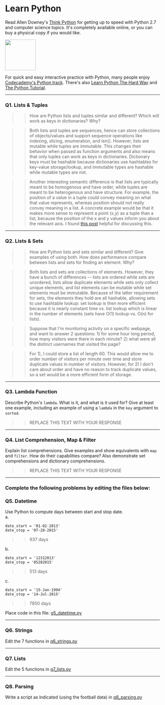 # Learn Python

Read Allen Downey's [Think Python](http://www.greenteapress.com/thinkpython/) for getting up to speed with Python 2.7 and computer science topics. It's completely available online, or you can buy a physical copy if you would like.

<a href="http://www.greenteapress.com/thinkpython/"><img src="img/think_python.png" style="width: 100px;" target="_blank"></a>

For quick and easy interactive practice with Python, many people enjoy [Codecademy's Python track](http://www.codecademy.com/en/tracks/python). There's also [Learn Python The Hard Way](http://learnpythonthehardway.org/book/) and [The Python Tutorial](https://docs.python.org/2/tutorial/).

---

### Q1. Lists &amp; Tuples

>> How are Python lists and tuples similar and different? Which will work as keys in dictionaries? Why?

>> Both lists and tuples are sequences, hence can store collections of objects/values and support sequence operations like indexing, slicing, enumeration, and len(). However, lists are mutable while tuples are immutable. This changes their behavior when passed as function arguments and also means that only tuples can work as keys in dictionaries. Dictionary keys must be hashable because dictionaries use hashtables for key-value storage/lookup, and immutable types are hashable while mutable types are not.

>> Another interesting semantic difference is that lists are typically meant to be homogenous and have order, while tuples are meant to be heterogenous and have structure. For example, the position of a value in a tuple could convey meaning on what that value represents, whereas position should not really convey meaning in a list. A concrete example would be that it makes more sense to represent a point (x,y) as a tuple than a list, because the position of the x and y values inform you about the relevant axis. I found [this post](http://news.e-scribe.com/397) helpful for discussing this.  

---

### Q2. Lists &amp; Sets

>> How are Python lists and sets similar and different? Give examples of using both. How does performance compare between lists and sets for finding an element. Why?

>> Both lists and sets are collections of elements. However, they have a bunch of differences -- lists are ordered while sets are unordered, lists allow duplicate elements while sets only collect unique elements, and list elements can be mutable while set elements must be immutable. Because of the latter requirement for sets, the elements they hold are all hashable, allowing sets to use hashtable lookup: set lookup is then more efficient because it is nearly constant time vs. list lookup which is linear in the number of elements (sets have O(1) lookup vs. O(n) for lists).

>> Suppose that I'm monitoring activity on a specific webpage, and want to answer 2 questions: 1) for some hour long period, how many visitors were there in each minute? 2) what were all the distinct usernames that visited the page? 

>> For 1), I could store a list of length 60. This would allow me to order number of visitors per minute over time and store duplicate values in number of visitors. However, for 2) I don't care about order and have no reason to track duplicate values, so a set would be a more efficient form of storage.  

---

### Q3. Lambda Function

Describe Python's `lambda`. What is it, and what is it used for? Give at least one example, including an example of using a `lambda` in the `key` argument to `sorted`.

>> REPLACE THIS TEXT WITH YOUR RESPONSE

---

### Q4. List Comprehension, Map &amp; Filter

Explain list comprehensions. Give examples and show equivalents with `map` and `filter`. How do their capabilities compare? Also demonstrate set comprehensions and dictionary comprehensions.

>> REPLACE THIS TEXT WITH YOUR RESPONSE

---

### Complete the following problems by editing the files below:

### Q5. Datetime
Use Python to compute days between start and stop date.   
a.  

```
date_start = '01-02-2013'    
date_stop = '07-28-2015'
```

>> 937 days


b.  
```
date_start = '12312013'  
date_stop = '05282015'  
```

>> 513 days

c.  
```
date_start = '15-Jan-1994'      
date_stop = '14-Jul-2015'  
```

>> 7850 days

Place code in this file: [q5_datetime.py](python/q5_datetime.py)

---

### Q6. Strings
Edit the 7 functions in [q6_strings.py](python/q6_strings.py)

---

### Q7. Lists
Edit the 5 functions in [q7_lists.py](python/q7_lists.py)

---

### Q8. Parsing
Write a script as indicated (using the football data) in [q8_parsing.py](python/q8_parsing.py)





